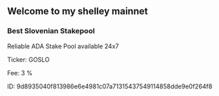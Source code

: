 ## Welcome to my shelley mainnet



### Best Slovenian Stakepool




Reliable ADA Stake Pool available 24x7

Ticker: GOSLO

Fee:   3 %

ID:  9d8935040f813986e6e4981c07a71315437549114858dde9e0f264f8
    
